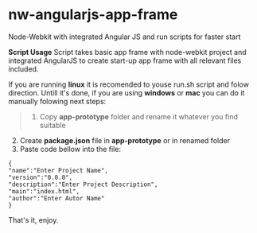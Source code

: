 nw-angularjs-app-frame
======================

Node-Webkit with integrated Angular JS and run scripts for faster start

**Script Usage**
Script takes basic app frame with node-webkit project and integrated AngularJS to create start-up app frame with all relevant files included. 

If you are running **linux** it is recomended to youse run.sh script and folow direction.
Untill it's done, if you are using **windows** or **mac** you can do it manually folowing next steps:
> 1. Copy **app-prototype** folder and rename it whatever you find suitable
2. Create **package.json** file in **app-prototype** or in renamed folder  
3. Paste code bellow into the file:
```
{
"name":"Enter Project Name",
"version":"0.0.0",
"description":"Enter Project Description",
"main":"index.html",
"author":"Enter Autor Name"
}
```
That's it, enjoy.

